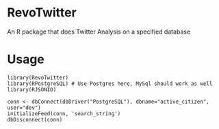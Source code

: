 RevoTwitter
===========

An R package that does Twitter Analysis on a specified database

Usage
=====

	library(RevoTwitter)
	library(RPostgreSQL) # Use Postgres here, MySql should work as well
	library(RJSONIO)

	conn <- dbConnect(dbDriver("PostgreSQL"), dbname="active_citizen", user="dev")
	initializeFeed(conn, 'search_string')
	dbDisconnect(conn)
